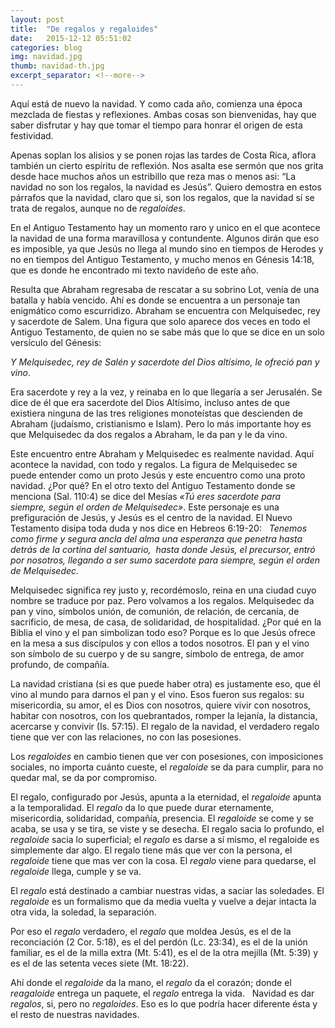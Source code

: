 ```yaml
---
layout: post
title:  "De regalos y regaloides"
date:   2015-12-12 05:51:02
categories: blog
img: navidad.jpg
thumb: navidad-th.jpg
excerpt_separator: <!--more-->
---
```

Aquí está de nuevo la navidad. Y como cada año, comienza una época mezclada de fiestas y reflexiones. Ambas cosas son bienvenidas, hay que saber disfrutar y hay que tomar el tiempo para honrar el origen de esta festividad. <!--more-->

Apenas soplan los alisios y se ponen rojas las tardes de Costa Rica,  aflora también un cierto espíritu de reflexión. Nos asalta ese sermón que nos grita desde hace muchos años un estribillo que reza mas o menos asi: “La navidad no son los regalos, la navidad es Jesús”.  Quiero demostra en estos párrafos que la navidad, claro que si, son los regalos, que la navidad sí se trata de regalos, aunque no de _regaloides_.

En el Antiguo Testamento hay un momento raro y unico en el que acontece la navidad de una forma maravillosa y contundente. Algunos dirán que eso es imposible, ya que Jesús no llega al mundo sino en tiempos de Herodes y no en tiempos del Antiguo Testamento, y mucho menos en Génesis 14:18, que es donde he encontrado mi texto navideño de este año. 

Resulta que Abraham regresaba de rescatar a su sobrino Lot, venía de una batalla y había vencido. Ahí es donde se encuentra a un personaje tan enigmático como escurridizo. Abraham se encuentra con Melquisedec, rey y sacerdote de Salem.  Una figura que solo aparece dos veces en todo el Antiguo Testamento, de quien no se sabe más que lo que se dice en un solo versículo del Génesis: 

_Y Melquisedec, rey de Salén y sacerdote del Dios altísimo, le ofreció pan y vino_.

Era sacerdote y rey a la vez, y reinaba en lo que llegaría a ser Jerusalén. Se dice de él que era sacerdote del Dios Altísimo, incluso antes de que existiera ninguna de las tres religiones monoteístas que descienden de Abraham (judaísmo, cristianismo e Islam). Pero lo más importante hoy es que Melquisedec da dos regalos a Abraham, le da pan y le da vino. 

Este encuentro entre Abraham y Melquisedec es realmente navidad. Aquí acontece la navidad, con todo y regalos. La figura de Melquisedec se puede entender como un proto Jesús y este encuentro como una proto navidad. ¿Por qué? En el otro texto del Antiguo Testamento donde se menciona (Sal. 110:4) se dice del Mesías  _«Tú eres sacerdote para siempre, según el orden de Melquisedec»_. Este personaje es una prefiguración de Jesús, y Jesús es el centro de la navidad. El Nuevo Testamento disipa toda duda y nos dice en Hebreos 6:19-20:   _Tenemos como firme y segura ancla del alma una esperanza que penetra hasta detrás de la cortina del santuario,  hasta donde Jesús, el precursor, entró por nosotros, llegando a ser sumo sacerdote para siempre, según el orden de Melquisedec._

Melquisedec significa rey justo y, recordémoslo, reina en una ciudad cuyo nombre se traduce por paz.  Pero volvamos a los regalos. Melquisedec da pan y vino, símbolos unión, de comunión, de relación, de cercanía, de sacrificio, de mesa, de casa, de solidaridad, de hospitalidad.  ¿Por qué en la Biblia el vino y el pan simbolizan todo eso? Porque es lo que Jesús ofrece en la mesa a sus discípulos y con ellos a todos nosotros. El pan y el vino son símbolo de su cuerpo y de su sangre, simbolo de entrega, de amor profundo, de compañía. 

La navidad cristiana (si es que puede haber otra) es justamente eso, que él vino al mundo para darnos el pan y el vino. Esos fueron sus regalos: su misericordia, su amor, el es Dios con nosotros, quiere vivir con nosotros, habitar con nosotros, con los quebrantados, romper la lejanía, la distancia, acercarse y convivir (Is. 57:15). El regalo de la navidad, el verdadero regalo tiene que ver con las relaciones, no con las posesiones. 

Los _regaloides_ en cambio tienen que ver con posesiones, con imposiciones sociales, no importa cuánto cueste, el _regaloide_ se da para cumplir, para no quedar mal,  se da por compromiso. 

El regalo, configurado por Jesús, apunta a la eternidad, el _regaloide_ apunta a la temporalidad. El _regalo_ da lo que puede durar eternamente, misericordia, solidaridad, compañía, presencia. El _regaloide_ se come y se acaba, se usa y se tira, se viste y se desecha. El regalo sacia lo profundo, el _regaloide_ sacia lo superficial; el _regalo_ es darse a sí mismo, el regaloide es simplemente dar algo. El regalo tiene más que ver con la persona, el _regaloide_ tiene que mas ver con la cosa. El _regalo_ viene para quedarse, el _regaloide_ llega, cumple y se va. 

El _regalo_ está destinado a cambiar nuestras vidas, a saciar las soledades. El _regaloide_ es un formalismo que da media vuelta y vuelve a dejar intacta la otra vida, la soledad, la separación. 

Por eso el _regalo_ verdadero, el _regalo_ que moldea Jesús, es el de la reconciación (2 Cor. 5:18), es el del perdón (Lc. 23:34), es el de la unión familiar, es el de la milla extra (Mt. 5:41), es el de la otra mejilla (Mt. 5:39) y es el de las setenta veces siete (Mt. 18:22). 

Ahí donde el _regaloide_ da la mano, el _regalo_ da el corazón; donde el _reagaloide_ entrega un paquete, el _regalo_ entrega la vida.   Navidad es dar _regalos_, si, pero no _regaloides_. Eso es lo que podría hacer diferente ésta y el resto de nuestras navidades. 
